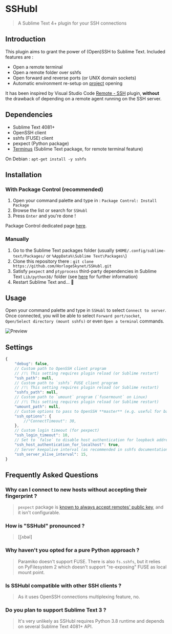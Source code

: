 # SSHubl

> A Sublime Text 4+ plugin for your SSH connections

## Introduction

This plugin aims to grant the power of (Open)SSH to Sublime Text. Included features are :

* Open a remote terminal
* Open a remote folder over sshfs
* Open forward and reverse ports (or UNIX domain sockets)
* Automatic environment re-setup on [project](https://www.sublimetext.com/docs/projects.html) opening

It has been inspired by Visual Studio Code [Remote - SSH](https://marketplace.visualstudio.com/items?itemName=ms-vscode-remote.remote-ssh) plugin, **without** the drawback of depending on a remote agent running on the SSH server.

## Dependencies

* Sublime Text 4081+
* OpenSSH client
* sshfs (FUSE) client
* pexpect (Python package)
* [Terminus](https://packagecontrol.io/packages/Terminus) (Sublime Text package, for remote terminal feature)

On Debian : `apt-get install -y sshfs`

## Installation


### With Package Control (recommended)

1. Open your command palette and type in : `Package Control: Install Package`
2. Browse the list or search for `SSHubl`
3. Press `Enter` and you're done !

Package Control dedicated page [here](https://packagecontrol.io/packages/SSHubl).


### Manually

1. Go to the Sublime Text packages folder (usually `$HOME/.config/sublime-text/Packages/` or `%AppData%\Sublime Text\Packages\`)
2. Clone this repository there : `git clone https://github.com/HorlogeSkynet/SSHubl.git`
3. Satisfy `pexpect` and `ptyprocess` third-party dependencies in Sublime Text `Lib/python38/` folder (see [here](https://stackoverflow.com/a/61200528) for further information)
4. Restart Sublime Text and... :tada:

## Usage

Open your command palette and type in `SSHubl` to select `Connect to server`. Once connected, you will be able to select `Forward port/socket`, `Open/Select directory (mount sshfs)` or even `Open a terminal` commands.

![Preview](https://i.imgur.com/i5uPoWD.gif)

## Settings

```javascript
{
	"debug": false,
	// Custom path to OpenSSH client program
	// /!\ This setting requires plugin reload (or Sublime restart)
	"ssh_path": null,
	// Custom path to `sshfs` FUSE client program
	// /!\ This setting requires plugin reload (or Sublime restart)
	"sshfs_path": null,
	// Custom path to `umount` program (`fusermount` on Linux)
	// /!\ This setting requires plugin reload (or Sublime restart)
	"umount_path": null,
	// Custom options to pass to OpenSSH **master** (e.g. useful for bastion traversal)
	"ssh_options": {
		//"ConnectTimeout": 30,
	},
	// Custom login timeout (for pexpect)
	"ssh_login_timeout": 10,
	// Set to `false` to disable host authentication for loopback addresses (cf. NoHostAuthenticationForLocalhost)
	"ssh_host_authentication_for_localhost": true,
	// Server keepalive interval (as recommended in sshfs documentation)
	"ssh_server_alive_interval": 15,
}
```

## Frequently Asked Questions

### Why can I connect to new hosts without accepting their fingerprint ?

> `pexpect` package is [known to always accept remotes' public key](https://github.com/pexpect/pexpect/blob/4.8.0/pexpect/pxssh.py#L411-L414), and it isn't configurable.

### How is "SSHubl" pronounced ?

> \[ʃʌbəl\]

### Why haven't you opted for a pure Python approach ?

> Paramiko doesn't support FUSE. There is also `fs.sshfs`, but it relies on PyFilesystem 2 which doesn't support "re-exposing" FUSE as local mount point.

### Is SSHubl compatible with other SSH clients ?

> As it uses OpenSSH connections multiplexing feature, no.

### Do you plan to support Sublime Text 3 ?

> It's very unlikely as SSHubl requires Python 3.8 runtime and depends on several Sublime Text 4081+ API.
